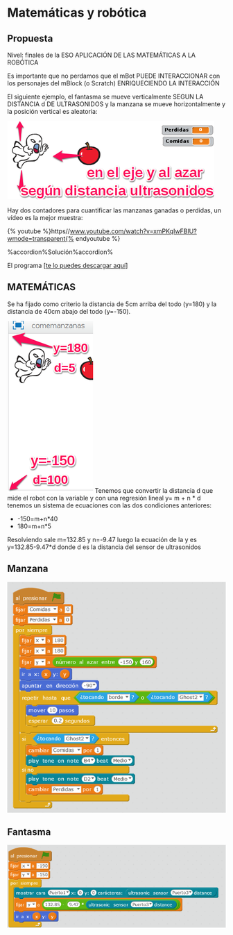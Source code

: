 
# Matemáticas y robótica

## Propuesta

Nivel: finales de la ESO APLICACIÓN DE LAS MATEMÁTICAS A LA ROBÓTICA

Es importante que no perdamos que el mBot PUEDE INTERACCIONAR con los personajes del mBlock (o Scratch) ENRIQUECIENDO LA INTERACCIÓN

El siguiente ejemplo, el fantasma se mueve verticalmente SEGUN LA DISTANCIA d DE ULTRASONIDOS y la manzana se mueve horizontalmente y la posición vertical es aleatoria:

![](img/comemanzanas1.png)

Hay dos contadores para cuantificar las manzanas ganadas o perdidas, un vídeo es la mejor muestra:

{% youtube %}https//www.youtube.com/watch?v=xmPKqIwFBIU?wmode=transparent{% endyoutube %}


%accordion%Solución%accordion%

El programa [[te lo puedes descargar aquí](http://localhost:51235/M1plus/resources/comemanzanas.sb2)]

## MATEMÁTICAS

Se ha fijado como criterio la distancia de 5cm arriba del todo (y=180) y la distancia de 40cm abajo del todo (y=-150).

![](img/comemanzanas2.png)
Tenemos que convertir la distancia d que mide el robot con la variable y con una regresión lineal y= m + n * d tenemos un sistema de ecuaciones con las dos condiciones anteriores:

- -150=m+n*40
- 180=m+n*5

Resolviendo sale m=132.85 y n=-9.47 luego la ecuación de la y es y=132.85-9.47*d donde d es la distancia del sensor de ultrasonidos

## Manzana

![](img/manzana.png)
## Fantasma

![](img/fantasma.png)
